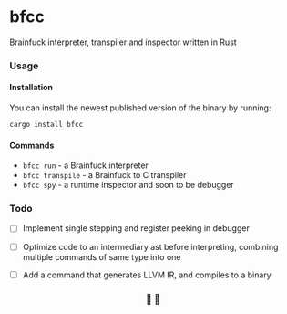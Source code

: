 # bfcc


Brainfuck interpreter, transpiler and inspector written in Rust


### Usage

#### Installation

You can install the newest published version of the binary by running:

```bash
cargo install bfcc
```


#### Commands

- `bfcc run` - a Brainfuck interpreter
- `bfcc transpile` - a Brainfuck to C transpiler
- `bfcc spy` - a runtime inspector and soon to be debugger


### Todo

- [ ] Implement single stepping and register peeking in debugger
- [ ] Optimize code to an intermediary ast before interpreting, combining multiple commands of same type into one
- [ ] Add a command that generates LLVM IR, and compiles to a binary



<h3 align="center">
🧠 🦀
</h3>
